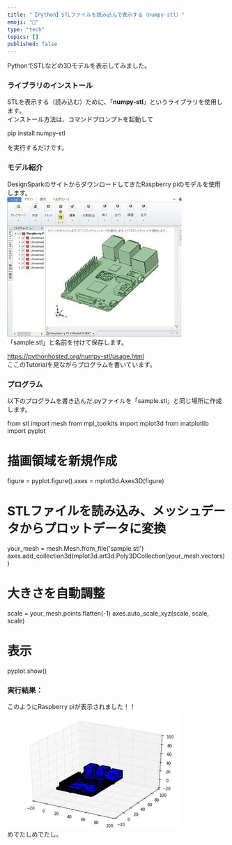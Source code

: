 ```yaml
---
title: "【Python】STLファイルを読み込んで表示する（numpy-stl）"
emoji: "🤖"
type: "tech"
topics: []
published: false
---
```


PythonでSTLなどの3Dモデルを表示してみました。  
  
### ライブラリのインストール

STLを表示する（読み込む）ために、「**numpy-stl**」というライブラリを使用します。  
インストール方法は、コマンドプロンプトを起動して

pip install  numpy-stl

を実行するだけです。  
  
### モデル紹介

DesignSparkのサイトからダウンロードしてきたRaspberry piのモデルを使用します。  
![f:id:pythonjacascript:20190119153557j:plain](/images/ppythonjacascript2019011920190119153557.jpg "f:id:pythonjacascript:20190119153557j:plain")  
「sample.stl」と名前を付けて保存します。

<https://pythonhosted.org/numpy-stl/usage.html>  
ここのTutorialを見ながらプログラムを書いています。  
  
### プログラム

以下のプログラムを書き込んだ.pyファイルを「sample.stl」と同じ場所に作成します。

from stl import mesh
from mpl_toolkits import mplot3d
from matplotlib import pyplot

# 描画領域を新規作成
figure = pyplot.figure()
axes = mplot3d.Axes3D(figure)

# STLファイルを読み込み、メッシュデータからプロットデータに変換
your_mesh = mesh.Mesh.from_file('sample.stl')
axes.add_collection3d(mplot3d.art3d.Poly3DCollection(your_mesh.vectors))

# 大きさを自動調整
scale = your_mesh.points.flatten(-1)
axes.auto_scale_xyz(scale, scale, scale)

# 表示
pyplot.show()
  
  
### 実行結果：

このようにRaspberry piが表示されました！！  
![f:id:pythonjacascript:20190119153547j:plain](/images/ppythonjacascript2019011920190119153547.jpg "f:id:pythonjacascript:20190119153547j:plain")  
めでたしめでたし。